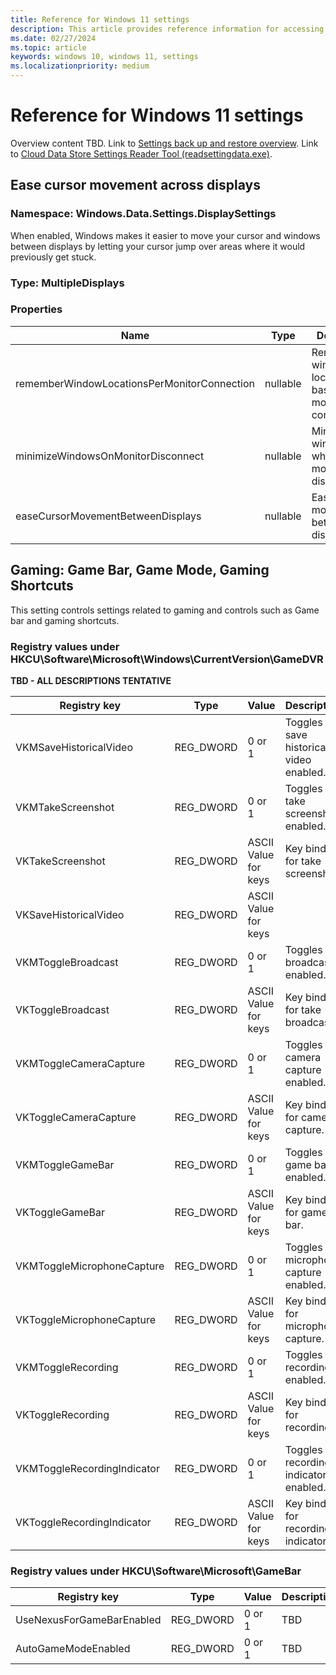 ```yaml
---
title: Reference for Windows 11 settings
description: This article provides reference information for accessing settings values on devices running Windows 11.
ms.date: 02/27/2024
ms.topic: article
keywords: windows 10, windows 11, settings
ms.localizationpriority: medium
---
```


# Reference for Windows 11 settings

Overview content TBD. Link to [Settings back up and restore overview](index.md). Link to [Cloud Data Store Settings Reader Tool (readsettingdata.exe)](readsettingsdata-exe.md).


## Ease cursor movement across displays 


### Namespace: Windows.Data.Settings.DisplaySettings

When enabled, Windows makes it easier to move your cursor and windows between displays by letting your cursor jump over areas where it would previously get stuck.

### Type: MultipleDisplays

### Properties

| Name | Type | Description |
|------|------|-------------|
| rememberWindowLocationsPerMonitorConnection | nullable<bool> | Remember window locations based on monitor connection. |
| minimizeWindowsOnMonitorDisconnect | nullable<bool> | Minimize windows when a monitor is disconnected. |
| easeCursorMovementBetweenDisplays | nullable<bool> | Ease cursor movement between displays. |

## Gaming: Game Bar, Game Mode, Gaming Shortcuts

This setting controls settings related to gaming and controls such as Game bar and gaming shortcuts.

### Registry values under HKCU\Software\Microsoft\Windows\CurrentVersion\GameDVR

**TBD - ALL DESCRIPTIONS TENTATIVE**

| Registry key | Type | Value | Description |
|---------------|------|-------|-------------|
| VKMSaveHistoricalVideo | REG_DWORD | 0 or 1 | Toggles save historical video enabled. |
| VKMTakeScreenshot | REG_DWORD | 0 or 1 | Toggles take screenshot enabled. |
| VKTakeScreenshot | REG_DWORD | ASCII Value for keys | Key binding for take screenshot. |
| VKSaveHistoricalVideo | REG_DWORD | ASCII Value for keys |
| VKMToggleBroadcast | REG_DWORD | 0 or 1 | Toggles broadcast enabled. |
| VKToggleBroadcast | REG_DWORD | ASCII Value for keys | Key binding for take broadcast. |
| VKMToggleCameraCapture | REG_DWORD | 0 or 1 | Toggles camera capture enabled. |
| VKToggleCameraCapture | REG_DWORD | ASCII Value for keys | Key binding for camera capture. |
| VKMToggleGameBar | REG_DWORD | 0 or 1 | Toggles game bar enabled. |
| VKToggleGameBar | REG_DWORD | ASCII Value for keys | Key binding for game bar. |
| VKMToggleMicrophoneCapture | REG_DWORD | 0 or 1 | Toggles microphone capture enabled. |
| VKToggleMicrophoneCapture | REG_DWORD | ASCII Value for keys | Key binding for microphone capture. |
| VKMToggleRecording | REG_DWORD | 0 or 1 | Toggles recording enabled. |
| VKToggleRecording | REG_DWORD | ASCII Value for keys | Key binding for recording. |
| VKMToggleRecordingIndicator | REG_DWORD | 0 or 1 | Toggles recording indicator enabled. |
| VKToggleRecordingIndicator | REG_DWORD | ASCII Value for keys | Key binding for recording indicator. |

### Registry values under HKCU\Software\Microsoft\GameBar

| Registry key | Type | Value | Description |
|---------------|------|-------|------------|
| UseNexusForGameBarEnabled | REG_DWORD | 0 or 1 | TBD |
| AutoGameModeEnabled | REG_DWORD | 0 or 1 | TBD |

